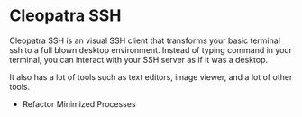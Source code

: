 # Cleopatra SSH
Cleopatra SSH is an visual SSH client that transforms your basic terminal ssh to a full blown desktop environment.
Instead of typing command in your terminal, you can interact with your SSH server as if it was a desktop.

It also has a lot of tools such as text editors, image viewer, and a lot of other tools.

- Refactor Minimized Processes